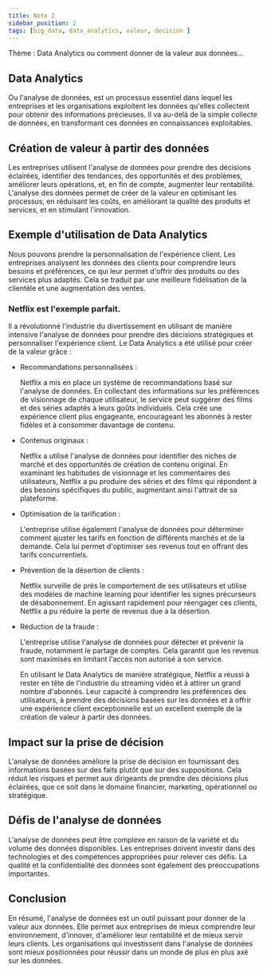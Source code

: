 ```yaml
---
title: Note 2
sidebar_position: 2
tags: [big_data, data_analytics, valeur, decision ]
---
```


Thème : Data Analytics ou comment donner de la valeur aux données...

## Data Analytics
Ou l'analyse de données, est un processus essentiel dans lequel les entreprises et les organisations exploitent les données qu'elles collectent pour obtenir des informations précieuses. Il va au-delà de la simple collecte de données, en transformant ces données en connaissances exploitables.

## Création de valeur à partir des données
Les entreprises utilisent l'analyse de données pour prendre des décisions éclairées, identifier des tendances, des opportunités et des problèmes, améliorer leurs opérations, et, en fin de compte, augmenter leur rentabilité. L'analyse des données permet de créer de la valeur en optimisant les processus, en réduisant les coûts, en améliorant la qualité des produits et services, et en stimulant l'innovation.
  
## Exemple d'utilisation de Data Analytics
Nous pouvons prendre la personnalisation de l'expérience client. Les entreprises analysent les données des clients pour comprendre leurs besoins et préférences, ce qui leur permet d'offrir des produits ou des services plus adaptés. Cela se traduit par une meilleure fidélisation de la clientèle et une augmentation des ventes.

### Netflix est l'exemple parfait.
Il a révolutionné l'industrie du divertissement en utilisant de manière intensive l'analyse de données pour prendre des décisions stratégiques et personnaliser l'expérience client. Le Data Analytics a été utilisé pour créer de la valeur grâce :

- Recommandations personnalisées :

	Netflix a mis en place un système de recommandations basé sur l'analyse de données. En collectant des informations sur les préférences de visionnage de chaque utilisateur, le service peut suggérer des films et des séries adaptés à leurs goûts individuels. Cela crée une expérience client plus engageante, encourageant les abonnés à rester fidèles et à consommer davantage de contenu.

- Contenus originaux :

	Netflix a utilisé l'analyse de données pour identifier des niches de marché et des opportunités de création de contenu original. En examinant les habitudes de visionnage et les commentaires des utilisateurs, Netflix a pu produire des séries et des films qui répondent à des besoins spécifiques du public, augmentant ainsi l'attrait de sa plateforme.

- Optimisation de la tarification :

	L'entreprise utilise également l'analyse de données pour déterminer comment ajuster les tarifs en fonction de différents marchés et de la demande. Cela lui permet d'optimiser ses revenus tout en offrant des tarifs concurrentiels.

- Prévention de la désertion de clients :

	Netflix surveille de près le comportement de ses utilisateurs et utilise des modèles de machine learning pour identifier les signes précurseurs de désabonnement. En agissant rapidement pour réengager ces clients, Netflix a pu réduire la perte de revenus due à la désertion.

- Réduction de la fraude :

	L'entreprise utilise l'analyse de données pour détecter et prévenir la fraude, notamment le partage de comptes. Cela garantit que les revenus sont maximisés en limitant l'accès non autorisé à son service.

	En utilisant le Data Analytics de manière stratégique, Netflix a réussi à rester en tête de l'industrie du streaming vidéo et à attirer un grand nombre d'abonnés. Leur capacité à comprendre les préférences des utilisateurs, à prendre des décisions basées sur les données et à offrir une expérience client exceptionnelle est un excellent exemple de la création de valeur à partir des données.

## Impact sur la prise de décision
L'analyse de données améliore la prise de décision en fournissant des informations basées sur des faits plutôt que sur des suppositions. Cela réduit les risques et permet aux dirigeants de prendre des décisions plus éclairées, que ce soit dans le domaine financier, marketing, opérationnel ou stratégique.

## Défis de l'analyse de données
L'analyse de données peut être complexe en raison de la variété et du volume des données disponibles. Les entreprises doivent investir dans des technologies et des compétences appropriées pour relever ces défis. La qualité et la confidentialité des données sont également des préoccupations importantes.

## Conclusion
En résumé, l'analyse de données est un outil puissant pour donner de la valeur aux données. Elle permet aux entreprises de mieux comprendre leur environnement, d'innover, d'améliorer leur rentabilité et de mieux servir leurs clients. Les organisations qui investissent dans l'analyse de données sont mieux positionnées pour réussir dans un monde de plus en plus axé sur les données.
